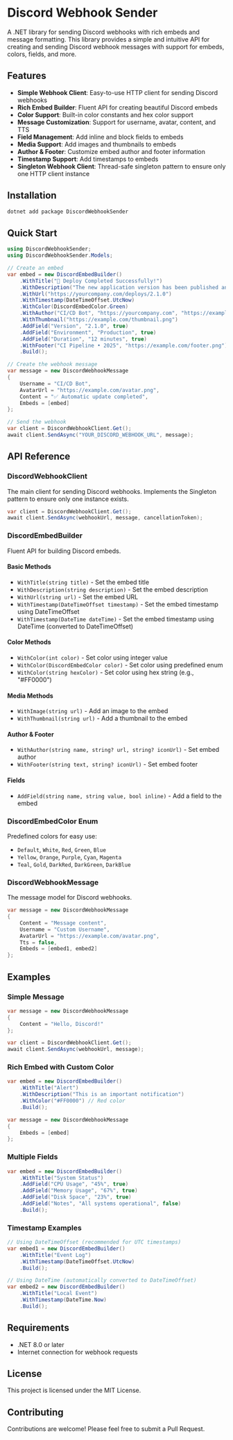 # Discord Webhook Sender

A .NET library for sending Discord webhooks with rich embeds and message formatting. This library provides a simple and intuitive API for creating and sending Discord webhook messages with support for embeds, colors, fields, and more.

## Features

- **Simple Webhook Client**: Easy-to-use HTTP client for sending Discord webhooks
- **Rich Embed Builder**: Fluent API for creating beautiful Discord embeds
- **Color Support**: Built-in color constants and hex color support
- **Message Customization**: Support for username, avatar, content, and TTS
- **Field Management**: Add inline and block fields to embeds
- **Media Support**: Add images and thumbnails to embeds
- **Author & Footer**: Customize embed author and footer information
- **Timestamp Support**: Add timestamps to embeds
- **Singleton Webhook Client**: Thread-safe singleton pattern to ensure only one HTTP client instance

## Installation

```bash
dotnet add package DiscordWebhookSender
```

## Quick Start

```csharp
using DiscordWebhookSender;
using DiscordWebhookSender.Models;

// Create an embed
var embed = new DiscordEmbedBuilder()
    .WithTitle("🚀 Deploy Completed Successfully!")
    .WithDescription("The new application version has been published and is operating normally.")
    .WithUrl("https://yourcompany.com/deploys/2.1.0")
    .WithTimestamp(DateTimeOffset.UtcNow)
    .WithColor(DiscordEmbedColor.Green)
    .WithAuthor("CI/CD Bot", "https://yourcompany.com", "https://example.com/avatar.png")
    .WithThumbnail("https://example.com/thumbnail.png")
    .AddField("Version", "2.1.0", true)
    .AddField("Environment", "Production", true)
    .AddField("Duration", "12 minutes", true)
    .WithFooter("CI Pipeline • 2025", "https://example.com/footer.png")
    .Build();

// Create the webhook message
var message = new DiscordWebhookMessage
{
    Username = "CI/CD Bot",
    AvatarUrl = "https://example.com/avatar.png",
    Content = "✅ Automatic update completed",
    Embeds = [embed]
};

// Send the webhook
var client = DiscordWebhookClient.Get();
await client.SendAsync("YOUR_DISCORD_WEBHOOK_URL", message);
```

## API Reference

### DiscordWebhookClient

The main client for sending Discord webhooks. Implements the Singleton pattern to ensure only one instance exists.

```csharp
var client = DiscordWebhookClient.Get();
await client.SendAsync(webhookUrl, message, cancellationToken);
```

### DiscordEmbedBuilder

Fluent API for building Discord embeds.

#### Basic Methods
- `WithTitle(string title)` - Set the embed title
- `WithDescription(string description)` - Set the embed description
- `WithUrl(string url)` - Set the embed URL
- `WithTimestamp(DateTimeOffset timestamp)` - Set the embed timestamp using DateTimeOffset
- `WithTimestamp(DateTime dateTime)` - Set the embed timestamp using DateTime (converted to DateTimeOffset)

#### Color Methods
- `WithColor(int color)` - Set color using integer value
- `WithColor(DiscordEmbedColor color)` - Set color using predefined enum
- `WithColor(string hexColor)` - Set color using hex string (e.g., "#FF0000")

#### Media Methods
- `WithImage(string url)` - Add an image to the embed
- `WithThumbnail(string url)` - Add a thumbnail to the embed

#### Author & Footer
- `WithAuthor(string name, string? url, string? iconUrl)` - Set embed author
- `WithFooter(string text, string? iconUrl)` - Set embed footer

#### Fields
- `AddField(string name, string value, bool inline)` - Add a field to the embed

### DiscordEmbedColor Enum

Predefined colors for easy use:
- `Default`, `White`, `Red`, `Green`, `Blue`
- `Yellow`, `Orange`, `Purple`, `Cyan`, `Magenta`
- `Teal`, `Gold`, `DarkRed`, `DarkGreen`, `DarkBlue`

### DiscordWebhookMessage

The message model for Discord webhooks.

```csharp
var message = new DiscordWebhookMessage
{
    Content = "Message content",
    Username = "Custom Username",
    AvatarUrl = "https://example.com/avatar.png",
    Tts = false,
    Embeds = [embed1, embed2]
};
```

## Examples

### Simple Message
```csharp
var message = new DiscordWebhookMessage
{
    Content = "Hello, Discord!"
};

var client = DiscordWebhookClient.Get();
await client.SendAsync(webhookUrl, message);
```

### Rich Embed with Custom Color
```csharp
var embed = new DiscordEmbedBuilder()
    .WithTitle("Alert")
    .WithDescription("This is an important notification")
    .WithColor("#FF0000") // Red color
    .Build();

var message = new DiscordWebhookMessage
{
    Embeds = [embed]
};
```

### Multiple Fields
```csharp
var embed = new DiscordEmbedBuilder()
    .WithTitle("System Status")
    .AddField("CPU Usage", "45%", true)
    .AddField("Memory Usage", "67%", true)
    .AddField("Disk Space", "23%", true)
    .AddField("Notes", "All systems operational", false)
    .Build();
```

### Timestamp Examples
```csharp
// Using DateTimeOffset (recommended for UTC timestamps)
var embed1 = new DiscordEmbedBuilder()
    .WithTitle("Event Log")
    .WithTimestamp(DateTimeOffset.UtcNow)
    .Build();

// Using DateTime (automatically converted to DateTimeOffset)
var embed2 = new DiscordEmbedBuilder()
    .WithTitle("Local Event")
    .WithTimestamp(DateTime.Now)
    .Build();
```



## Requirements

- .NET 8.0 or later
- Internet connection for webhook requests

## License

This project is licensed under the MIT License.

## Contributing

Contributions are welcome! Please feel free to submit a Pull Request.
